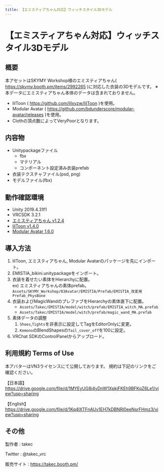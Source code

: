 ```yaml
---
title: 【エミスティアちゃん対応】ウィッチスタイル3Dモデル
---
```


# 【エミスティアちゃん対応】ウィッチスタイル3Dモデル

## 概要
本アセットはSKYMY Workshop様のエミスティアちゃん( https://skymy.booth.pm/items/2992265 )に対応した衣装の3Dモデルです。
※本データにエミスティアちゃん本体のデータは含まれておりません。

* lilToon ( https://github.com/lilxyzw/lilToon )を使用。
* Modular Avatar ( https://github.com/bdunderscore/modular-avatar/releases )を使用。
* Clothの頂点数によってVeryPoorとなります。

## 内容物
* Unitypackageファイル
  * fbx
  * マテリアル
  * コンポーネント設定済み衣装prefab
* 衣装テクスチャファイル(psd, png)
* モデルファイル(fbx)

## 動作確認環境
* Unity 2019.4.31f1
* VRCSDK 3.2.1
* [エミスティアちゃん v1.2.4](https://skymy.booth.pm/items/2992265)
* [lilToon v1.4.0](https://lilxyzw.github.io/lilToon/#/)
* [Modular Avatar 1.6.0](https://modular-avatar.nadena.dev/ja/)

## 導入方法
1. lilToon, エミスティアちゃん, Modular Avatarのパッケージを先にインポート。
2. EMISTIA_bikini.unitypackageをインポート。
3. 衣装を着せたい素体をHierarchyに配置。  
   ex) エミスティアちゃんの素体prefab。  
   `Assets/SKYMY_Workshop/03Avatar/EMISTIA/Prefab/EMISTIA_改変用Prefab_PhysBone`
4. 衣装およびMagicWandのプレファブをHierarchyの素体直下に配置。
   * `Assets/Takec/EMISTIA/model/witch/prefab/EMISTIA_witch_MA.prefab`
   * `Assets/Takec/EMISTIA/model/witch/prefab/magic_wand_MA.prefab`
5. 素体データの調整
   1. `Shoes`,`Tights`を非表示に設定してTagをEditorOnlyに変更。
   2. `Kemono`のBlendShapesの`Tail_cover_off`を100に設定。
6. VRChat SDKのControlPanelからアップロード。

## 利用規約 Terms of Use
本アバターはVN3ライセンスにて公開しております。
規約は下記のリンクをご確認ください。

【日本語】
https://drive.google.com/file/d/1MYEyUG8i4yDnW1XpkjFKEh9BFKqZ6Le1/view?usp=sharing

【English】
https://drive.google.com/file/d/1Kq4lXTFnAUv1EH7kDBNRl0eeNsrFHmz3/view?usp=sharing

## その他
製作者
: takec

Twitter
: @takec_vrc

販売サイト
: https://takec.booth.pm/
